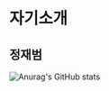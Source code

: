 # 자기소개

## 정재범

![Anurag's GitHub stats](https://github-readme-stats.vercel.app/api?username=JJaeBeom=contribs,prs)


